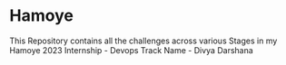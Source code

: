 # Hamoye

This Repository contains all the challenges across various Stages in my Hamoye 2023 Internship - Devops Track
Name - Divya Darshana
